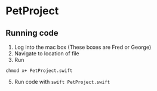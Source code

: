 # PetProject
## Running code
1. Log into the mac box (These boxes are Fred or George)
2. Navigate to location of file
3. Run 
```
chmod x+ PetProject.swift
```
5. Run code with ```swift PetProject.swift```
